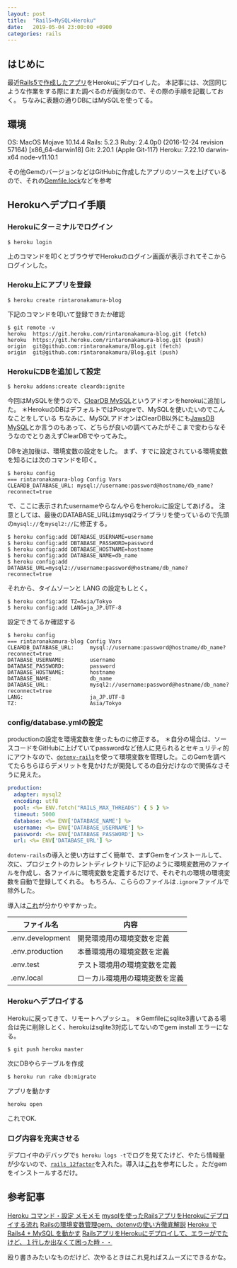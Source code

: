 ```yaml
---
layout: post
title:  "Rail5×MySQL×Heroku"
date:   2019-05-04 23:00:00 +0900
categories: rails
---
```


## はじめに

最近[Rails5で作成したアプリ](https://github.com/rintaronakamura/Blog)をHerokuにデプロイした。
本記事には、次回同じような作業をする際にまた調べるのが面倒なので、その際の手順を記載しておく。
ちなみに表題の通りDBにはMySQLを使ってる。

## 環境

OS: MacOS Mojave 10.14.4
Rails: 5.2.3
Ruby: 2.4.0p0 (2016-12-24 revision 57164) [x86_64-darwin18]
Git: 2.20.1 (Apple Git-117)
Heroku: 7.22.10 darwin-x64 node-v11.10.1

その他GemのバージョンなどはGitHubに作成したアプリのソースを上げているので、それの[Gemfile.lock](https://github.com/rintaronakamura/Blog/blob/master/Gemfile.lock)などを参考

## Herokuへデプロイ手順

### Herokuにターミナルでログイン

```
$ heroku login
```

上のコマンドを叩くとブラウザでHerokuのログイン画面が表示されてそこからログインした。

### Heroku上にアプリを登録

```
$ heroku create rintaronakamura-blog
```

下記のコマンドを叩いて登録できたか確認
```
$ git remote -v
heroku	https://git.heroku.com/rintaronakamura-blog.git (fetch)
heroku	https://git.heroku.com/rintaronakamura-blog.git (push)
origin	git@github.com:rintaronakamura/Blog.git (fetch)
origin	git@github.com:rintaronakamura/Blog.git (push)
```

### HerokuにDBを追加して設定

```
$ heroku addons:create cleardb:ignite
```

今回はMySQLを使うので、[ClearDB MySQL](https://elements.heroku.com/addons/cleardb)というアドオンをherokuに追加した。
＊HerokuのDBはデフォルトではPostgreで、MySQLを使いたいのでこんなことをしている
ちなみに、MySQLアドオンはClearDB以外にも[JawsDB MySQL](https://elements.heroku.com/addons/jawsdb)とか言うのもあって、どちらが良いの調べてみたがそこまで変わらなそうなのでとりあえずClearDBでやってみた。


DBを追加後は、環境変数の設定をした。
まず、すでに設定されている環境変数を知るには次のコマンドを叩く。

```
$ heroku config
=== rintaronakamura-blog Config Vars
CLEARDB_DATABASE_URL: mysql://username:password@hostname/db_name?reconnect=true
```

で、ここに表示されたusernameやらなんやらをherokuに設定してあげる。
注意としては、最後のDATABASE_URLはmysql2ライブラリを使っているので先頭の`mysql://`を`mysql2://`に修正する。

```
$ heroku config:add DBTABASE_USERNAME=username
$ heroku config:add DBTABASE_PASSWORD=password
$ heroku config:add DBTABASE_HOSTNAME=hostname
$ heroku config:add DATABASE_NAME=db_name
$ heroku config:add DATABASE_URL=mysql2://username:password@hostname/db_name?reconnect=true
```

それから、タイムゾーンと LANG の設定もしとく。
```
$ heroku config:add TZ=Asia/Tokyo
$ heroku config:add LANG=ja_JP.UTF-8
```

設定できてるか確認する

```
$ heroku config
=== rintaronakamura-blog Config Vars
CLEARDB_DATABASE_URL:     mysql://username:password@hostname/db_name?reconnect=true
DATABASE_USERNAME:        username
DATABASE_PASSWORD:        password
DATABASE_HOSTNAME:        hostname
DATABASE_NAME:            db_name
DATABASE_URL:             mysql2://username:password@hostname/db_name?reconnect=true
LANG:                     ja_JP.UTF-8
TZ:                       Asia/Tokyo
```

### config/database.ymlの設定

productionの設定を環境変数を使ったものに修正する。
＊自分の場合は、ソースコードをGitHubに上げていてpasswordなど他人に見られるとセキュリティ的にアウトなので、[`dotenv-rails`](https://github.com/bkeepers/dotenv)を使って環境変数を管理した。このGemを調べてたらちらほらデメリットを見かけたが開発してるの自分だけなので関係なさそうに見えた。

```yml
production:
  adapter: mysql2
  encoding: utf8
  pool: <%= ENV.fetch("RAILS_MAX_THREADS") { 5 } %>
  timeout: 5000
  database: <%= ENV['DATABASE_NAME'] %>
  username: <%= ENV['DATABASE_USERNAME'] %>
  password: <%= ENV['DATABASE_PASSWORD'] %>
  url: <%= ENV['DATABASE_URL'] %>
```

`dotenv-rails`の導入と使い方はすごく簡単で、まずGemをインストールして、次に、プロジェクトのカレントディレクトリに下記のように環境変数用のファイルを作成し、各ファイルに環境変数を定義するだけで、それぞれの環境の環境変数を自動で登録してくれる。
もちろん、こららのファイルは`.ignore`ファイルで除外した。

導入は[これ](http://shimadays.com/2018/07/22/railsdotenv/)が分かりやすかった。

|ファイル名 |内容 |
|---|---|
|.env.development |開発環境用の環境変数を定義 |
|.env.production |本番環境用の環境変数を定義 |
|.env.test |テスト環境用の環境変数を定義 |
|.env.local |ローカル環境用の環境変数を定義 |

### Herokuへデプロイする

Herokuに戻ってきて、リモートへプッシュ。
＊Gemfileにsqlite3書いてある場合は先に削除しとく、herokuはsqlite3対応してないのでgem install エラーになる。

```
$ git push heroku master
```

次にDBやらテーブルを作成

```
$ heroku run rake db:migrate
```

アプリを動かす

```
heroku open
```

これでOK.


### ログ内容を充実させる

デプロイ中のデバッグで`$ heroku logs -t`でログを見てたけど、やたら情報量が少ないので、[`rails_12factor`](https://github.com/heroku/rails_12factor)を入れた。導入は[これ](https://qiita.com/mm36/items/f92fe3b2484ced37a3fd)を参考にした 。ただgemをインストールするだけ。

## 参考記事

[Heroku コマンド・設定 メモメモ](https://qiita.com/pugiemonn/items/0e69b7a29a384b356e65)
[mysqlを使ったRailsアプリをHerokuにデプロイする流れ](https://qiita.com/shou1012/items/bf55a185920e717f4011)
[Railsの環境変数管理gem、dotenvの使い方徹底解説](http://shimadays.com/2018/07/22/railsdotenv/)
[Heroku で Rails4 + MySQL を動かす](http://xyk.hatenablog.com/entry/2014/09/29/184727)
[RailsアプリをHerokuにデプロイして、エラーがでたけど、１行しか出なくて困った時・・](https://qiita.com/mm36/items/f92fe3b2484ced37a3fd)

殴り書きみたいなものだけど、次やるときはこれ見ればスムーズにできるかな。
